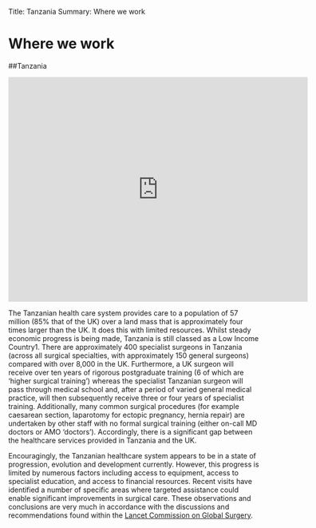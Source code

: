 Title: Tanzania
Summary: Where we work

# Where we work

##Tanzania
<iframe src="https://www.google.com/maps/embed?pb=!1m18!1m12!1m3!1d8120963.588463504!2d30.49079376655073!3d-6.353348678402388!2m3!1f0!2f0!3f0!3m2!1i1024!2i768!4f13.1!3m3!1m2!1s0x184b51314869a111%3A0x885a17314bc1c430!2sTanzania!5e0!3m2!1sen!2suk!4v1573380613063!5m2!1sen!2suk" width="600" height="450" frameborder="0" style="border:0;" allowfullscreen=""></iframe>

The Tanzanian health care system provides care to a population of 57 million (85% that of the UK) over a land mass that is approximately four times larger than the UK. It does this with limited resources. Whilst steady economic progress is being made, Tanzania is still classed as a Low Income Country1. There are approximately 400 specialist surgeons in Tanzania (across all surgical specialties, with approximately 150 general surgeons) compared with over 8,000 in the UK. Furthermore, a UK surgeon will receive over ten years of rigorous postgraduate training (6 of which are ‘higher surgical training’) whereas the specialist Tanzanian surgeon will pass through medical school and, after a period of varied general medical practice, will then subsequently receive three or four years of specialist training. Additionally, many common surgical procedures (for example caesarean section, laparotomy for ectopic pregnancy, hernia repair) are undertaken by other staff with no formal surgical training (either on-call MD doctors or AMO ‘doctors’). Accordingly, there is a significant gap between the healthcare services provided in Tanzania and the UK.

Encouragingly, the Tanzanian healthcare system appears to be in a state of progression, evolution and development currently. However, this progress is limited by numerous factors including access to equipment, access to specialist education, and access to financial resources. Recent visits have identified a number of specific areas where targeted assistance could enable significant improvements in surgical care. These observations and conclusions are very much in accordance with the discussions and recommendations found within the [Lancet Commission on Global Surgery](https://www.thelancet.com/commissions/global-surgery).
